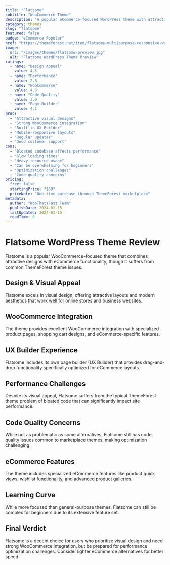```yaml
---
title: "Flatsome"
subtitle: "WooCommerce Theme"
description: "A popular eCommerce-focused WordPress theme with attractive designs, though criticized for bloated code and performance issues despite its visual appeal."
category: themes
slug: "flatsome"
featured: false
badge: "eCommerce Popular"
href: "https://themeforest.net/item/flatsome-multipurpose-responsive-woocommerce-theme/5484239"
image:
  src: "/images/themes/flatsome-preview.jpg"
  alt: "Flatsome WordPress Theme Preview"
ratings:
  - name: "Design Appeal"
    value: 4.5
  - name: "Performance"
    value: 2.8
  - name: "WooCommerce"
    value: 4.3
  - name: "Code Quality"
    value: 3.0
  - name: "Page Builder"
    value: 4.1
pros:
  - "Attractive visual designs"
  - "Strong WooCommerce integration"
  - "Built-in UX Builder"
  - "Mobile-responsive layouts"
  - "Regular updates"
  - "Good customer support"
cons:
  - "Bloated codebase affects performance"
  - "Slow loading times"
  - "Heavy resource usage"
  - "Can be overwhelming for beginners"
  - "Optimization challenges"
  - "Code quality concerns"
pricing:
  free: false
  startingPrice: "$59"
  priceNote: "One-time purchase through ThemeForest marketplace"
metadata:
  author: "WooThatsFast Team"
  publishDate: 2024-01-15
  lastUpdated: 2024-01-15
  readTime: 8
---
```


# Flatsome WordPress Theme Review

Flatsome is a popular WooCommerce-focused theme that combines attractive designs with eCommerce functionality, though it suffers from common ThemeForest theme issues.

## Design & Visual Appeal

Flatsome excels in visual design, offering attractive layouts and modern aesthetics that work well for online stores and business websites.

## WooCommerce Integration

The theme provides excellent WooCommerce integration with specialized product pages, shopping cart designs, and eCommerce-specific features.

## UX Builder Experience

Flatsome includes its own page builder (UX Builder) that provides drag-and-drop functionality specifically optimized for eCommerce layouts.

## Performance Challenges

Despite its visual appeal, Flatsome suffers from the typical ThemeForest theme problem of bloated code that can significantly impact site performance.

## Code Quality Concerns

While not as problematic as some alternatives, Flatsome still has code quality issues common to marketplace themes, making optimization challenging.

## eCommerce Features

The theme includes specialized eCommerce features like product quick views, wishlist functionality, and advanced product galleries.

## Learning Curve

While more focused than general-purpose themes, Flatsome can still be complex for beginners due to its extensive feature set.

## Final Verdict

Flatsome is a decent choice for users who prioritize visual design and need strong WooCommerce integration, but be prepared for performance optimization challenges. Consider lighter eCommerce alternatives for better speed.